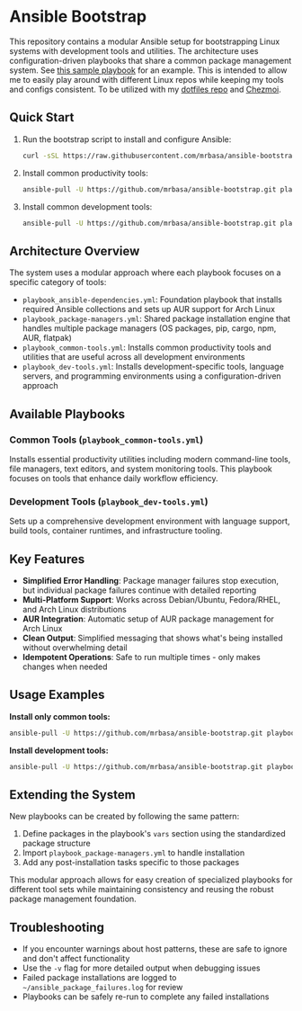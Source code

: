 # Ansible Bootstrap

This repository contains a modular Ansible setup for bootstrapping Linux systems with development tools and utilities.
The architecture uses configuration-driven playbooks that share a common package management system.
See [this sample playbook](./playbook_sample-template.yml) for an example.
This is intended to allow me to easily play around with different Linux repos while keeping my tools and configs consistent.
To be utilized with my [dotfiles repo](https://github.com/MrBasa/dotfiles) and [Chezmoi](https://www.chezmoi.io/).

## Quick Start

1. Run the bootstrap script to install and configure Ansible:
   ```bash
   curl -sSL https://raw.githubusercontent.com/mrbasa/ansible-bootstrap/main/bootstrap-ansible.sh | bash
   ```

2. Install common productivity tools:
   ```bash
   ansible-pull -U https://github.com/mrbasa/ansible-bootstrap.git playbook_common-tools.yml -K
   ```

3. Install common development tools:
   ```bash
   ansible-pull -U https://github.com/mrbasa/ansible-bootstrap.git playbook_dev-tools-common.yml -K
   ```

## Architecture Overview

The system uses a modular approach where each playbook focuses on a specific category of tools:

- `playbook_ansible-dependencies.yml`: Foundation playbook that installs required Ansible collections and sets up AUR support for Arch Linux
- `playbook_package-managers.yml`: Shared package installation engine that handles multiple package managers (OS packages, pip, cargo, npm, AUR, flatpak)
- `playbook_common-tools.yml`: Installs common productivity tools and utilities that are useful across all development environments
- `playbook_dev-tools.yml`: Installs development-specific tools, language servers, and programming environments using a configuration-driven approach

## Available Playbooks

### Common Tools (`playbook_common-tools.yml`)
Installs essential productivity utilities including modern command-line tools, file managers, text editors, and system monitoring tools. This playbook focuses on tools that enhance daily workflow efficiency.

### Development Tools (`playbook_dev-tools.yml`)
Sets up a comprehensive development environment with language support, build tools, container runtimes, and infrastructure tooling.

## Key Features

- **Simplified Error Handling**: Package manager failures stop execution, but individual package failures continue with detailed reporting
- **Multi-Platform Support**: Works across Debian/Ubuntu, Fedora/RHEL, and Arch Linux distributions
- **AUR Integration**: Automatic setup of AUR package management for Arch Linux
- **Clean Output**: Simplified messaging that shows what's being installed without overwhelming detail
- **Idempotent Operations**: Safe to run multiple times - only makes changes when needed

## Usage Examples

**Install only common tools:**
```bash
ansible-pull -U https://github.com/mrbasa/ansible-bootstrap.git playbook_common-tools.yml -K
```

**Install development tools:**
```bash
ansible-pull -U https://github.com/mrbasa/ansible-bootstrap.git playbook_dev-tools-common.yml -K
```

## Extending the System

New playbooks can be created by following the same pattern:

1. Define packages in the playbook's `vars` section using the standardized package structure
2. Import `playbook_package-managers.yml` to handle installation
3. Add any post-installation tasks specific to those packages

This modular approach allows for easy creation of specialized playbooks for different tool sets while maintaining consistency and reusing the robust package management foundation.

## Troubleshooting

- If you encounter warnings about host patterns, these are safe to ignore and don't affect functionality
- Use the `-v` flag for more detailed output when debugging issues
- Failed package installations are logged to `~/ansible_package_failures.log` for review
- Playbooks can be safely re-run to complete any failed installations
